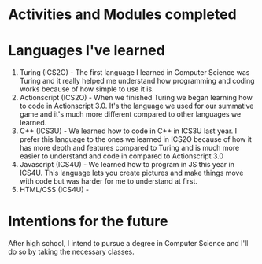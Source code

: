 # Activities and Modules completed

# Languages I've learned

1. Turing (ICS2O) - The first language I learned in Computer Science was Turing and it really helped me understand how programming and coding works because of how simple to use it is.
2. Actionscript (ICS2O) - When we finished Turing we began learning how to code in Actionscript 3.0. It's the language we used for our summative game and it's much more different compared to other languages we learned.
3. C++ (ICS3U) - We learned how to code in C++ in ICS3U last year. I prefer this language to the ones we learned in ICS2O because of how it has more depth and features compared to Turing and is much more easier to understand and code in compared to Actionscript 3.0
4. Javascript (ICS4U) - We learned how to program in JS this year in ICS4U. This language lets you create pictures and make things move with code but was harder for me to understand at first.
5. HTML/CSS (ICS4U) - 

# Intentions for the future

After high school, I intend to pursue a degree in Computer Science and I'll do so by taking the necessary classes.
